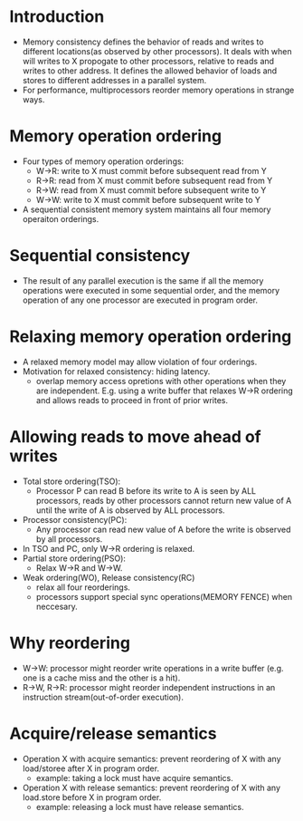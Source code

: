 # Introduction
- Memory consistency defines the behavior of reads and writes to different locations(as observed by other processors). It deals with when will writes to X propogate to other processors, relative to reads and writes to other address. It defines the allowed behavior of loads and stores to different addresses in a parallel system.
- For performance, multiprocessors reorder memory operations in strange ways.

# Memory operation ordering
- Four types of memory operation orderings:
    - W->R: write to X must commit before subsequent read from Y
    - R->R: read from X must commit before subsequent read from Y
    - R->W: read from X must commit before subsequent write to Y
    - W->W: write to X must commit before subsequent write to Y
- A sequential consistent memory system maintains all four memory operaiton orderings.

# Sequential consistency
- The result of any parallel execution is the same if all the memory operations were executed in some sequential order, and the memory operation of any one processor are executed in program order.

# Relaxing memory operation ordering
- A relaxed memory model may allow violation of four orderings. 
- Motivation for relaxed consistency: hiding latency.
    - overlap memory access opretions with other operations when they are independent. E.g. using a write buffer that relaxes W->R ordering and allows reads to proceed in front of prior writes.

# Allowing reads to move ahead of writes
- Total store ordering(TSO):
    - Processor P can read B before its write to A is seen by ALL processors, reads by other processors cannot return new value of A until the write of A is observed by ALL processors.
- Processor consistency(PC):
    - Any processor can read new value of A before the write is observed by all processors.
- In TSO and PC, only W->R ordering is relaxed.
- Partial store ordering(PSO):
    - Relax W->R and W->W.
- Weak ordering(WO), Release consistency(RC)
    - relax all four reorderings.
    - processors support special sync operations(MEMORY FENCE) when neccesary.

# Why reordering
- W->W: processor might reorder write operations in a write buffer (e.g. one is a cache miss and the other is a hit).
- R->W, R->R: processor might reorder independent instructions in an instruction stream(out-of-order execution).

# Acquire/release semantics
- Operation X with acquire semantics: prevent reordering of X with any load/storee after X in program order.
    - example: taking a lock must have acquire semantics.
- Operation X with release semantics: prevent reordering of X with any load.store before X in program order.
    - example: releasing a lock must have release semantics.

